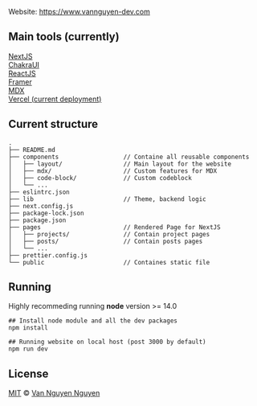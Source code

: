 Website: https://www.vannguyen-dev.com

## Main tools (currently)

[NextJS](https://nextjs.org/)  
[ChakraUI](https://chakra-ui.com/)  
[ReactJS](https://reactjs.org/)  
[Framer](https://www.framer.com)  
[MDX](https://mdxjs.com/)  
[Vercel (current deployment)](https://vercel.com/)

## Current structure

```
.
├── README.md
├── components                  // Containe all reusable components
│   ├── layout/                 // Main layout for the website
│   ├── mdx/                    // Custom features for MDX
│   ├── code-block/             // Custom codeblock
│   └── ...
├── eslintrc.json
├── lib                         // Theme, backend logic
├── next.config.js
├── package-lock.json
├── package.json
├── pages                       // Rendered Page for NextJS
│   ├── projects/               // Contain project pages
│   ├── posts/                  // Contain posts pages
│   └── ...
├── prettier.config.js
└── public                      // Containes static file
```

## Running

Highly recommeding running **node** version >= 14.0

```
## Install node module and all the dev packages
npm install

## Running website on local host (post 3000 by default)
npm run dev
```

## License

[MIT](https://github.com/hades42/vannguyen-dev/blob/main/LICENSE) © [Van Nguyen Nguyen](https://github.com/hades42)
